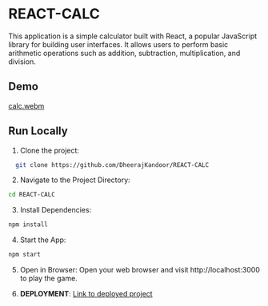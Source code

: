 
# REACT-CALC

This application is a simple calculator built with React, a popular JavaScript library for building user interfaces. It allows users to perform basic arithmetic operations such as addition, subtraction, multiplication, and division.

## Demo

[calc.webm](https://github.com/DheerajKandoor/REACT-CALC/assets/92793181/2169cbf9-50fa-4eb2-b9e8-0b21d584cbe2)



## Run Locally

1. Clone the project:

```bash
  git clone https://github.com/DheerajKandoor/REACT-CALC
```

2. Navigate to the Project Directory:
```bash
cd REACT-CALC
```
3. Install Dependencies:
```bash
npm install

```
4. Start the App:
```bash
npm start
```
5. Open in Browser:
Open your web browser and visit http://localhost:3000 to play the game.

6. **DEPLOYMENT**: [Link to deployed project](https://entnt-erp-system.onrender.com/)
